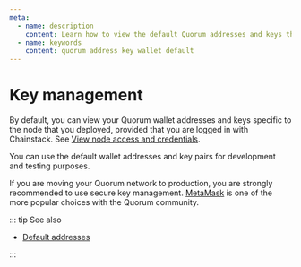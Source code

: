 ```yaml
---
meta:
  - name: description
    content: Learn how to view the default Quorum addresses and keys that your network is deployed with.
  - name: keywords
    content: quorum address key wallet default
---
```


# Key management

By default, you can view your Quorum wallet addresses and keys specific to the node that you deployed, provided that you are logged in with Chainstack. See [View node access and credentials](/platform/view-node-access-and-credentials).

You can use the default wallet addresses and key pairs for development and testing purposes.

If you are moving your Quorum network to production, you are strongly recommended to use secure key management. <a href="https://metamask.io/" rel="nofollow">MetaMask</a> is one of the more popular choices with the Quorum community.

::: tip See also

* [Default addresses](/operations/quorum/default-addresses)

:::
